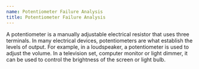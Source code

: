```yaml
---
name: Potentiometer Failure Analysis
title: Potentiometer Failure Analysis
---
```


A potentiometer is a manually adjustable electrical resistor that uses three terminals. In many electrical devices, potentiometers are what establish the levels of output. For example, in a loudspeaker, a potentiometer is used to adjust the volume. In a television set, computer monitor or light dimmer, it can be used to control the brightness of the screen or light bulb.
